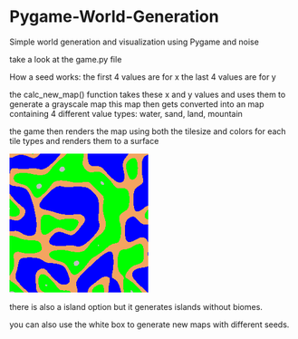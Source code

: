 # Pygame-World-Generation
Simple world generation and visualization using Pygame and noise

take a look at the game.py file 

How a seed works:
the first 4 values are for x
the last 4 values are for y

the calc_new_map() function takes these x and y values and uses them to generate a grayscale map
this map then gets converted into an map containing 4 different value types:
water, sand, land, mountain

the game then renders the map using both the tilesize and colors for each tile types and renders them to a surface

![alt_text](https://github.com/N0t3nl1sh/Pygame-World-Generation/blob/main/img.png)

there is also a island option but it generates islands without biomes.

you can also use the white box to generate new maps with different seeds.
